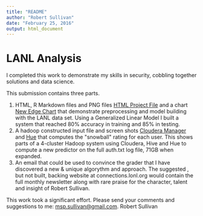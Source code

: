 ```yaml
---
title: "README"
author: "Robert Sullivan"
date: "February 25, 2016"
output: html_document
---
```


# LANL Analysis
I completed this work to demonstrate my skills in security, cobbling together solutions and data science.

This submission contains three parts.

1. HTML, R Markdown files and PNG files [HTML Project File](http://htmlpreview.github.com/?https://github.com/mspsullivan/lanlanalysis/blob/master/SullivansLANLProject2.html) and a chart [New Edge Chart](https://github.com/mspsullivan/lanlanalysis/blob/master/SullivanLANLProject2EdgeByDay.png) that demonstrate preprocessing and model building with the LANL data set. Using a Generalized Linear Model I built a system that reached 80% accuracy in training and 85% in testing.  
2. A hadoop constructed input file and screen shots [Cloudera Manager](https://github.com/mspsullivan/lanlanalysis/blob/master/SnowballinputHue.png) and [Hue]() that computes the "snowball" rating for each user. This shows parts of a 4-cluster Hadoop system using Cloudera, Hive and Hue to compute a new predictor on the full auth.txt log file, 71GB when expanded.
3. An email that could be used to convince the grader that I have discovered a new & unique algorythm and approach. The suggested , but not built, backing website at connections.lonl.org would contain the full monthly newsletter along with rare praise for the character, talent and insight of Robert Sullivan.

This work took a significant effort. Please send your comments and suggestions to me: msp.sullivan@gmail.com.
Robert Sullivan
